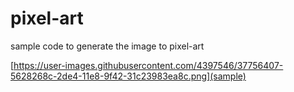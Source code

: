 # pixel-art

sample code to generate the image to pixel-art

[https://user-images.githubusercontent.com/4397546/37756407-5628268c-2de4-11e8-9f42-31c23983ea8c.png](sample)
